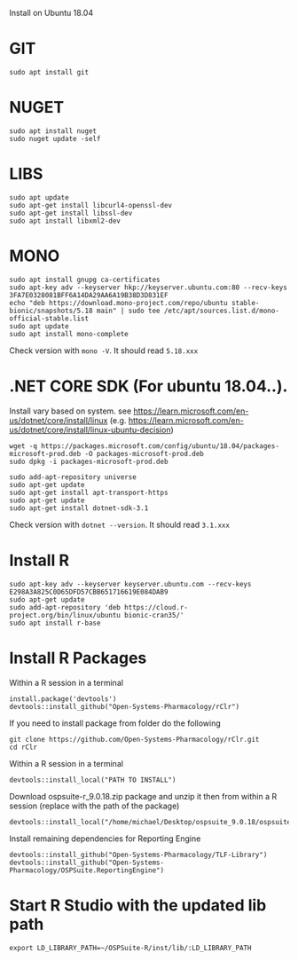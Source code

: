 Install on Ubuntu 18.04

# GIT
```
sudo apt install git
```

# NUGET
```
sudo apt install nuget
sudo nuget update -self
```

# LIBS
```
sudo apt update
sudo apt-get install libcurl4-openssl-dev
sudo apt-get install libssl-dev
sudo apt install libxml2-dev
```

# MONO

```
sudo apt install gnupg ca-certificates
sudo apt-key adv --keyserver hkp://keyserver.ubuntu.com:80 --recv-keys 3FA7E0328081BFF6A14DA29AA6A19B38D3D831EF
echo "deb https://download.mono-project.com/repo/ubuntu stable-bionic/snapshots/5.18 main" | sudo tee /etc/apt/sources.list.d/mono-official-stable.list
sudo apt update
sudo apt install mono-complete
```

Check version with `mono -V`. It should read `5.18.xxx`


# .NET CORE SDK (For ubuntu 18.04..). 

Install vary based on system. see https://learn.microsoft.com/en-us/dotnet/core/install/linux
(e.g. https://learn.microsoft.com/en-us/dotnet/core/install/linux-ubuntu-decision)


```
wget -q https://packages.microsoft.com/config/ubuntu/18.04/packages-microsoft-prod.deb -O packages-microsoft-prod.deb
sudo dpkg -i packages-microsoft-prod.deb

sudo add-apt-repository universe
sudo apt-get update
sudo apt-get install apt-transport-https
sudo apt-get update
sudo apt-get install dotnet-sdk-3.1
```

Check version with `dotnet --version`. It should read `3.1.xxx`

# Install R

```
sudo apt-key adv --keyserver keyserver.ubuntu.com --recv-keys E298A3A825C0D65DFD57CBB651716619E084DAB9
sudo apt-get update
sudo add-apt-repository 'deb https://cloud.r-project.org/bin/linux/ubuntu bionic-cran35/'
sudo apt install r-base
```


# Install R Packages

Within a R session in a terminal

```
install.package('devtools')
devtools::install_github("Open-Systems-Pharmacology/rClr")
```

If you need to install package from folder do the following
```
git clone https://github.com/Open-Systems-Pharmacology/rClr.git
cd rClr
```

Within a R session in a terminal
```
devtools::install_local("PATH TO INSTALL")
```

Download ospsuite-r_9.0.18.zip package and unzip  it
then from within a R session (replace with the path of the package)

```
devtools::install_local("/home/michael/Desktop/ospsuite_9.0.18/ospsuite")
```

Install remaining dependencies for Reporting Engine
```
devtools::install_github("Open-Systems-Pharmacology/TLF-Library")
devtools::install_github("Open-Systems-Pharmacology/OSPSuite.ReportingEngine")
```

# Start R Studio with the updated lib path

```
export LD_LIBRARY_PATH=~/OSPSuite-R/inst/lib/:LD_LIBRARY_PATH
```